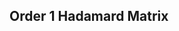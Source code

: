 ## Order 1 Hadamard Matrix

<div id="text-container"></div>

<script>
  fetch('order1.txt')
    .then(response => response.text())
    .then(data => {
      document.getElementById('text-container').innerText = data;
    });
</script>
